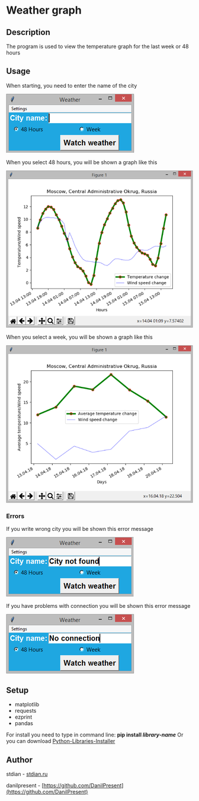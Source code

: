 
# Weather graph

## Description

The program is used to view the temperature graph for the last week or 48 hours

## Usage

When starting, you need to enter the name of the city

![Start window](https://github.com/DanilPresent/Temperature_Graph/blob/master/screenshots/1.png)

When you select 48 hours, you will be shown a graph like this

![48 hours graph](https://github.com/DanilPresent/Temperature_Graph/blob/master/screenshots/3.png)

When you select a week, you will be shown a graph like this

![Week graph](https://github.com/DanilPresent/Temperature_Graph/blob/master/screenshots/4.png)

### Errors

If you write wrong city you will be shown this error message

![Error message](https://github.com/DanilPresent/Temperature_Graph/blob/master/screenshots/2.png)

If you have problems with connection you will be shown this error message

![Error message](https://github.com/DanilPresent/Temperature_Graph/blob/master/screenshots/0.png)


## Setup

* matplotlib
* requests
* ezprint
* pandas

For install you need to type in command line: **pip install *library-name***
Or you can download [Python-Libraries-Installer](https://github.com/stdian/python-libraries-setup)


## Author 

stdian - [stdian.ru](http://stdian.ru)

danilpresent - [https://github.com/DanilPresent](https://github.com/DanilPresent)